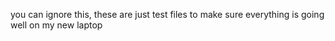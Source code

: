 you can ignore this, these are just test files to make sure everything is going well on my new laptop
